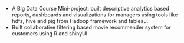 + A Big Data Course Mini-project: built descriptive analytics based reports, dashboards and visualizations for managers using tools like hdfs, hive and pig from Hadoop framework and tableau.
+ Built collaborative filtering based movie recommender system for customers using R and shinyUI

